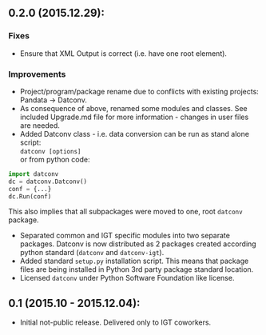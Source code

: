 0.2.0 (2015.12.29):
-----------------------------

### Fixes
- Ensure that XML Output is correct (i.e. have one root element).

### Improvements
- Project/program/package rename due to conflicts with existing
  projects: Pandata -> Datconv.
- As consequence of above, renamed some modules and classes. See included Upgrade.md 
  file for more information - changes in user files are needed.
- Added Datconv class - i.e. data conversion can be run as stand alone script:  
  `datconv [options]`  
  or from python code:
```python
import datconv  
dc = datconv.Datconv()  
conf = {...}  
dc.Run(conf)  
```
  This also implies that all subpackages were moved to one, root `datconv` package.
- Separated common and IGT specific modules into two separate
  packages. Datconv is now distributed as 2 packages created
  according python standard (`datconv` and `datconv-igt`).
- Added standard `setup.py` installation script. This means that package
  files are being installed in Python 3rd party package standard location. 
- Licensed `datconv` under Python Software Foundation like license.

0.1 (2015.10 - 2015.12.04):
------------------------------
- Initial not-public release. Delivered only to IGT coworkers.


